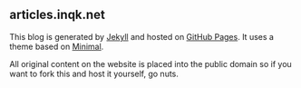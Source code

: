 ## articles.inqk.net

This blog is generated by [Jekyll][jhp] and hosted on [GitHub Pages][ghp]. It uses a theme based on [Minimal][jtm].

[jhp]: https://jekyllrb.com
[ghp]: https://pages.github.com
[jtm]: https://github.com/pages-themes/minimal

All original content on the website is placed into the public domain so if you want to fork this and host it yourself, go nuts.